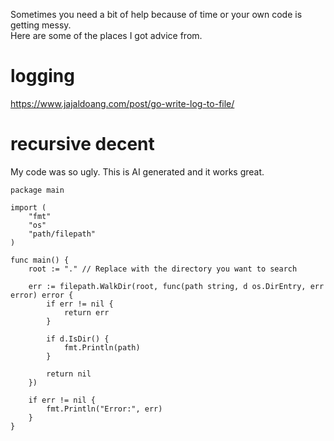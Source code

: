 Sometimes you need a bit of help because of time or your own code is getting messy.  
Here are some of the places I got advice from.

# logging
https://www.jajaldoang.com/post/go-write-log-to-file/

# recursive decent
My code was so ugly. This is AI generated and it works great.  
```
package main

import (
	"fmt"
	"os"
	"path/filepath"
)

func main() {
	root := "." // Replace with the directory you want to search

	err := filepath.WalkDir(root, func(path string, d os.DirEntry, err error) error {
		if err != nil {
			return err
		}

		if d.IsDir() {
			fmt.Println(path)
		}

		return nil
	})

	if err != nil {
		fmt.Println("Error:", err)
	}
}
```